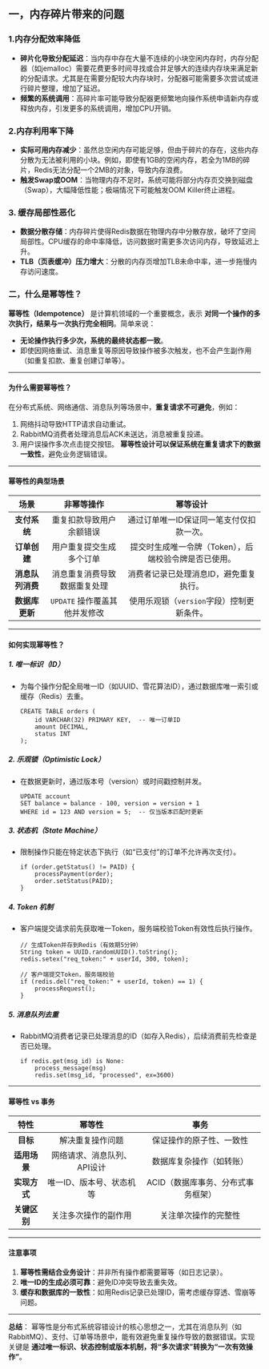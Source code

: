 ## 一，内存碎片带来的问题

### 1.**内存分配效率降低**

- **碎片化导致分配延迟**：当内存中存在大量不连续的小块空闲内存时，内存分配器（如jemalloc）需要花费更多时间寻找或合并足够大的连续内存块来满足新的分配请求。尤其是在需要分配较大内存块时，分配器可能需要多次尝试或进行碎片整理，增加了延迟。
- **频繁的系统调用**：高碎片率可能导致分配器更频繁地向操作系统申请新内存或释放内存，引发更多的系统调用，增加CPU开销。

### 2.**内存利用率下降**

- **实际可用内存减少**：虽然总空闲内存可能足够，但由于碎片的存在，这些内存分散为无法被利用的小块。例如，即使有1GB的空闲内存，若全为1MB的碎片，Redis无法分配一个2MB的对象，导致内存浪费。
- **触发Swap或OOM**：当物理内存不足时，系统可能将部分内存页交换到磁盘（Swap），大幅降低性能；极端情况下可能触发OOM Killer终止进程。

### 3. **缓存局部性恶化**

- **数据分散存储**：内存碎片使得Redis数据在物理内存中分散存放，破坏了空间局部性。CPU缓存的命中率降低，访问数据时需更多次访问内存，导致延迟上升。
- **TLB（页表缓冲）压力增大**：分散的内存页增加TLB未命中率，进一步拖慢内存访问速度。



### 二，什么是幂等性？

**幂等性（Idempotence）** 是计算机领域的一个重要概念，表示 **对同一个操作的多次执行，结果与一次执行完全相同**。简单来说：

- **无论操作执行多少次，系统的最终状态都一致**。
- 即使因网络重试、消息重复等原因导致操作被多次触发，也不会产生副作用（如重复扣款、重复创建订单等）。

------

#### 为什么需要幂等性？

在分布式系统、网络通信、消息队列等场景中，**重复请求不可避免**，例如：

1. 网络抖动导致HTTP请求自动重试。
2. RabbitMQ消费者处理消息后ACK未送达，消息被重复投递。
3. 用户误操作多次点击提交按钮。
   **幂等性设计可以保证系统在重复请求下的数据一致性**，避免业务逻辑错误。

------

#### 幂等性的典型场景

|     **场景**     |        **非幂等操作**         |                     **幂等设计**                      |
| :--------------: | :---------------------------: | :---------------------------------------------------: |
|   **支付系统**   |   重复扣款导致用户余额错误    |       通过订单唯一ID保证同一笔支付仅扣款一次。        |
|   **订单创建**   |   用户重复提交生成多个订单    | 提交时生成唯一令牌（Token），后端校验令牌是否已使用。 |
| **消息队列消费** | 消息重复消费导致数据重复处理  |        消费者记录已处理消息ID，避免重复执行。         |
|  **数据库更新**  | `UPDATE` 操作覆盖其他并发修改 |       使用乐观锁（`version`字段）控制更新条件。       |

------

#### 如何实现幂等性？

##### 1. **唯一标识（ID）**

- 为每个操作分配全局唯一ID（如UUID、雪花算法ID），通过数据库唯一索引或缓存（Redis）去重。

  ```
  CREATE TABLE orders (
      id VARCHAR(32) PRIMARY KEY,  -- 唯一订单ID
      amount DECIMAL,
      status INT
  );
  ```

##### 2. **乐观锁（Optimistic Lock）**

- 在数据更新时，通过版本号（version）或时间戳控制并发。

  ```
  UPDATE account 
  SET balance = balance - 100, version = version + 1 
  WHERE id = 123 AND version = 5;  -- 仅当版本匹配时更新
  ```

##### 3. **状态机（State Machine）**

- 限制操作只能在特定状态下执行（如“已支付”的订单不允许再次支付）。

  ```
  if (order.getStatus() != PAID) {
      processPayment(order);
      order.setStatus(PAID);
  }
  ```

##### 4. **Token 机制**

- 客户端提交请求前先获取唯一Token，服务端校验Token有效性后执行操作。

  ```
  // 生成Token并存到Redis（有效期5分钟）
  String token = UUID.randomUUID().toString();
  redis.setex("req_token:" + userId, 300, token);
  
  // 客户端提交Token，服务端校验
  if (redis.del("req_token:" + userId, token) == 1) {
      processRequest();
  }
  ```

##### 5. **消息队列去重**

- RabbitMQ消费者记录已处理消息的ID（如存入Redis），后续消费前先检查是否已处理。

  ```
  if redis.get(msg_id) is None:
      process_message(msg)
      redis.set(msg_id, "processed", ex=3600)
  ```

------

#### 幂等性 vs 事务

|   **特性**   |         **幂等性**          |              **事务**              |
| :----------: | :-------------------------: | :--------------------------------: |
|   **目标**   |      解决重复操作问题       |      保证操作的原子性、一致性      |
| **适用场景** | 网络请求、消息队列、API设计 |      数据库复杂操作（如转账）      |
| **实现方式** |  唯一ID、版本号、状态机等   | ACID（数据库事务、分布式事务框架） |
| **关键区别** |    关注多次操作的副作用     |        关注单次操作的完整性        |

------

#### 注意事项

1. **幂等性需结合业务设计**：并非所有操作都需要幂等（如日志记录）。
2. **唯一ID的生成必须可靠**：避免ID冲突导致去重失效。
3. **缓存和数据库的一致性**：如用Redis记录已处理ID，需考虑缓存穿透、雪崩等问题。

------

**总结**：
幂等性是分布式系统容错设计的核心思想之一，尤其在消息队列（如RabbitMQ）、支付、订单等场景中，能有效避免重复操作导致的数据错误。实现关键是 **通过唯一标识、状态控制或版本机制，将“多次请求”转换为“一次有效操作”**。